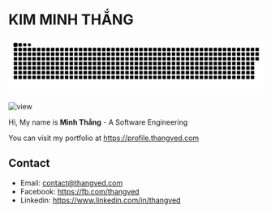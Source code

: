 # KIM MINH THẮNG

<picture>
  <source media="(prefers-color-scheme: dark)" srcset="https://raw.githubusercontent.com/thangved/thangved/refs/heads/output/dist/github-snake-dark.svg" />
  <source media="(prefers-color-scheme: light)" srcset="https://raw.githubusercontent.com/thangved/thangved/refs/heads/output/dist/github-snake.svg" />
  <img alt="github-snake" src="https://raw.githubusercontent.com/thangved/thangved/refs/heads/output/dist/github-snake.svg" />
</picture>

![view](https://komarev.com/ghpvc/?username=thangved)

Hi, My name is **Minh Thắng** - A Software Engineering

You can visit my portfolio at https://profile.thangved.com

## Contact

- Email: contact@thangved.com
- Facebook: https://fb.com/thangved
- Linkedin: https://www.linkedin.com/in/thangved

